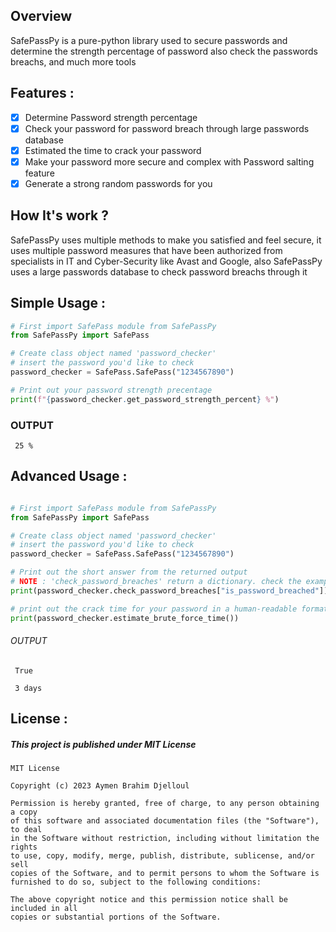 ## Overview
<p>SafePassPy is a pure-python library used to secure passwords and determine the strength percentage of password also check the passwords breachs, and much more tools</p>

## Features :
- [x] Determine Password strength percentage
- [x] Check your password for password breach through large passwords database 
- [x] Estimated the time to crack your password
- [x] Make your password more secure and complex with Password salting feature
- [x] Generate a strong random passwords for you

## How It's work ?
<p>SafePassPy uses multiple methods to make you satisfied and feel secure, it uses multiple password measures that have been authorized from specialists in IT and Cyber-Security
like Avast and Google, also SafePassPy uses a large passwords database to check password breachs through it</p>

## Simple Usage :

~~~python
# First import SafePass module from SafePassPy
from SafePassPy import SafePass

# Create class object named 'password_checker'
# insert the password you'd like to check
password_checker = SafePass.SafePass("1234567890")

# Print out your password strength precentage
print(f"{password_checker.get_password_strength_percent} %")

~~~

### OUTPUT

~~~
 25 %
~~~

## Advanced Usage :

~~~python

# First import SafePass module from SafePassPy
from SafePassPy import SafePass

# Create class object named 'password_checker'
# insert the password you'd like to check
password_checker = SafePass.SafePass("1234567890")

# Print out the short answer from the returned output
# NOTE : 'check_password_breaches' return a dictionary. check the examples directory 
print(password_checker.check_password_breaches["is_password_breached"])

# print out the crack time for your password in a human-readable format
print(password_checker.estimate_brute_force_time())

~~~

<h6>OUTPUT</h6>

~~~
 True

 3 days
~~~

## License :
##### This project is published under MIT License

~~~
MIT License

Copyright (c) 2023 Aymen Brahim Djelloul

Permission is hereby granted, free of charge, to any person obtaining a copy
of this software and associated documentation files (the "Software"), to deal
in the Software without restriction, including without limitation the rights
to use, copy, modify, merge, publish, distribute, sublicense, and/or sell
copies of the Software, and to permit persons to whom the Software is
furnished to do so, subject to the following conditions:

The above copyright notice and this permission notice shall be included in all
copies or substantial portions of the Software.

~~~

